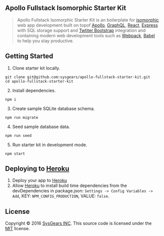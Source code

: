 ## Apollo Fullstack Isomorphic Starter Kit

> Apollo Fullstack Isomorphic Starter Kit is an boilerplate for [isomorphic](http://isomorphic.net/javascript)
> web app development built on topof [Apollo](http://www.apollostack.com/), 
> [GraphQL](http://graphql.org/), [React](https://facebook.github.io/react/), 
> [Express](http://expressjs.com/) with SQL storage support and 
> [Twtiter Bootstrap](http://getbootstrap.com/) integration and containing modern web development
> tools such as [Webpack](http://webpack.github.io/), [Babel](http://babeljs.io/) to help you stay productive.

## Getting Started

1. Clone starter kit locally.

  ```
  git clone git@github.com:sysgears/apollo-fullstack-starter-kit.git
  cd apollo-fullstack-starter-kit
  ```

2. Install dependencies.

  ```
  npm i
  ```

3. Create sample SQLite database schema.

  ```
  npm run migrate
  ```

4. Seed sample database data.

  ```
  npm run seed
  ```

5. Run starter kit in development mode.

  ```
  npm start
  ```

## Deploying to [Heroku]
1. Deploy your app to [Heroku]
1. Allow [Heroku] to install build time dependencies from the devDependencies in package.json:
   `Settings -> Config Variables -> Add`, KEY: `NPM_CONFIG_PRODUCTION`, VALUE: `false`.

[Heroku]: (https://heroku.com)

## License
Copyright © 2016 [SysGears INC](http://sysgears.com). This source code is licensed under the [MIT][] license.

[MIT]: LICENSE
